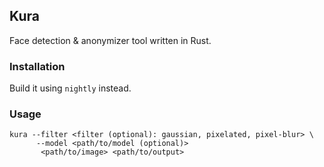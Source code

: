 ## Kura

Face detection & anonymizer tool written in Rust.

### Installation
Build it using `nightly` instead.

### Usage
```
kura --filter <filter (optional): gaussian, pixelated, pixel-blur> \
      --model <path/to/model (optional)> 
       <path/to/image> <path/to/output>
```
